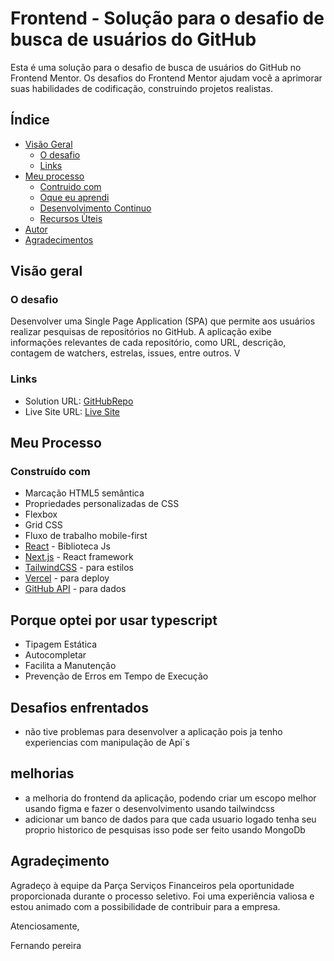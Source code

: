 # Frontend  - Solução para o desafio de busca de usuários do GitHub

Esta é uma solução para o desafio de busca de usuários do GitHub no Frontend Mentor. Os desafios do Frontend Mentor ajudam você a aprimorar suas habilidades de codificação, construindo projetos realistas.

## Índice

- [Visão Geral](#overview)
  - [O desafio ](#the-challenge)
  - [Links](#links)
- [Meu processo](#my-process)
  - [Contruido com](#built-with)
  - [Oque eu aprendi](#what-i-learned)
  - [Desenvolvimento Continuo](#continued-development)
  - [Recursos Ùteis](#useful-resources)
- [Autor](#author)
- [Agradecimentos](#acknowledgments)



## Visão geral

### O desafio

Desenvolver uma Single Page Application (SPA) que permite aos usuários realizar pesquisas de repositórios no GitHub. A aplicação exibe informações relevantes de cada repositório, como URL, descrição, contagem de watchers, estrelas, issues, entre outros.
V

### Links

- Solution URL: [GitHubRepo](https://github.com/Fpereiraaraujo/desafio)
- Live Site URL: [Live Site]()

## Meu Processo

### Construído com

- Marcação HTML5 semântica
- Propriedades personalizadas de CSS
- Flexbox
- Grid CSS
- Fluxo de trabalho mobile-first
- [React](https://reactjs.org/) -  Biblioteca Js
- [Next.js](https://nextjs.org/) - React framework
- [TailwindCSS](https://www.tailwindcss.com) - para estilos
- [Vercel](https://vercel.com/) - para deploy
- [GitHub API](https://docs.github.com/en/rest) - para dados


## Porque optei por usar typescript
- Tipagem Estática
- Autocompletar 
- Facilita a Manutenção
- Prevenção de Erros em Tempo de Execução


## Desafios enfrentados
- não tive problemas para desenvolver a aplicação pois ja tenho experiencias com manipulação de Api´s

## melhorias
- a melhoria do frontend da aplicação, podendo criar um escopo melhor usando figma e fazer o desenvolvimento usando tailwindcss
- adicionar um banco de dados para que cada usuario logado tenha seu proprio historico de pesquisas isso pode ser feito usando MongoDb


## Agradeçimento

Agradeço à equipe da Parça Serviços Financeiros pela oportunidade proporcionada durante o processo seletivo. Foi uma experiência valiosa e estou animado com a possibilidade de contribuir para a empresa.

Atenciosamente,

Fernando pereira
